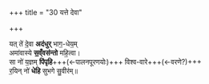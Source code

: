 +++
title = "30 यत्ते देवा"

+++

यत् ते॑ दे॒वा **अद॑धुर्** भाग॒-धेय॒म्  
अमा॑वास्ये **स॒व्ँवस॑न्तो** महि॒त्वा।  
सा नो॑ य॒ज्ञम् **पि॑पृहि**+++(←पालनपूरणयोः)+++ विश्व-वारे+++(←वरणे?)+++  
र॒यिन् नो॑ **धेहि** सुभगे सु॒वीर॑म्॥  
